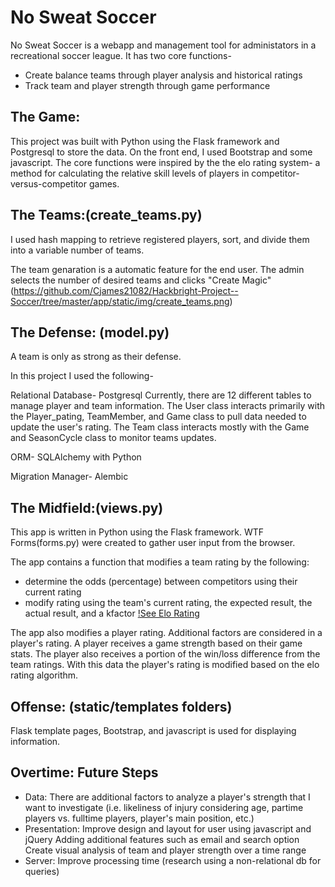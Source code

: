 No Sweat Soccer
==========================

No Sweat Soccer is a webapp and management tool for administators in a recreational soccer league.
It has two core functions-
* Create balance teams through player analysis and historical ratings
* Track team and player strength through game performance

The Game:
-------------
This project was built with Python using the Flask framework and Postgresql to store the data. On the front end, I used Bootstrap and some javascript. The core functions were inspired by the the elo rating system- a method for calculating the relative skill levels of players in competitor-versus-competitor games. 

The Teams:(create_teams.py)
---------------------------
I used hash mapping to retrieve registered players, sort, and divide them into a variable number of teams.

The team genaration is a automatic feature for the end user. The admin selects the number of desired teams and clicks "Create Magic"
(https://github.com/Cjames21082/Hackbright-Project--Soccer/tree/master/app/static/img/create_teams.png)


The Defense: (model.py)
------------------------
A team is only as strong as their defense. 

In this project I used the following-

Relational Database- Postgresql 
Currently, there are 12 different tables to manage player and team information.
The User class interacts primarily with the Player_pating, TeamMember, and Game class to pull data needed to update the user's rating. 
The Team class interacts mostly with the Game and SeasonCycle class to monitor teams updates.

ORM- SQLAlchemy with Python

Migration Manager- Alembic 

The Midfield:(views.py)
-------------------------
This app is written in Python using the Flask framework. WTF Forms(forms.py) were created to gather user input from the browser.

The app contains a function that modifies a team rating by the following:
* determine the odds (percentage) between competitors using their current rating
* modify rating using the team's current rating, the expected result, the actual result, and a kfactor [!See Elo Rating](http://en.wikipedia.org/wiki/Elo_rating_system)

The app also modifies a player rating. Additional factors are considered in a player's rating. A player receives a game strength based on their game stats. The player also receives a portion of the win/loss difference from the team ratings. With this data the player's rating is modified based on the elo rating algorithm.


Offense: (static/templates folders)
-------------------------------------
Flask template pages, Bootstrap, and javascript is used for displaying information.


Overtime: Future Steps
---------------
* Data: 
There are additional factors to analyze a player's strength that I want to investigate
(i.e. likeliness of injury considering age, partime players vs. fulltime players, player's main position, etc.)
* Presentation: 
Improve design and layout for user using javascript and jQuery
              Adding additional features such as email and search option
              Create visual analysis of team and player strength over a time range
* Server: 
Improve processing time (research using a non-relational db for queries)

